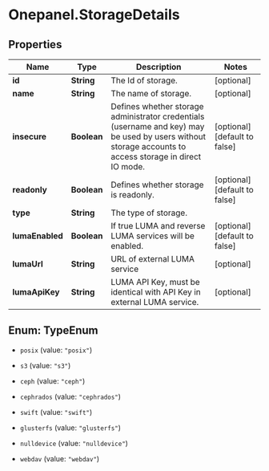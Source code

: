 # Onepanel.StorageDetails

## Properties
Name | Type | Description | Notes
------------ | ------------- | ------------- | -------------
**id** | **String** | The Id of storage. | [optional] 
**name** | **String** | The name of storage. | [optional] 
**insecure** | **Boolean** | Defines whether storage administrator credentials (username and key) may be used by users without storage accounts to access storage in direct IO mode.  | [optional] [default to false]
**readonly** | **Boolean** | Defines whether storage is readonly. | [optional] [default to false]
**type** | **String** | The type of storage. | 
**lumaEnabled** | **Boolean** | If true LUMA and reverse LUMA services will be enabled. | [optional] [default to false]
**lumaUrl** | **String** | URL of external LUMA service | [optional] 
**lumaApiKey** | **String** | LUMA API Key, must be identical with API Key in external LUMA service. | [optional] 


<a name="TypeEnum"></a>
## Enum: TypeEnum


* `posix` (value: `"posix"`)

* `s3` (value: `"s3"`)

* `ceph` (value: `"ceph"`)

* `cephrados` (value: `"cephrados"`)

* `swift` (value: `"swift"`)

* `glusterfs` (value: `"glusterfs"`)

* `nulldevice` (value: `"nulldevice"`)

* `webdav` (value: `"webdav"`)




